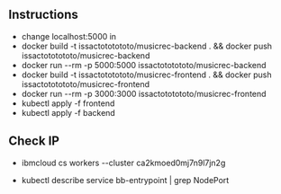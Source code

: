 ## Instructions
* change localhost:5000 in 
* docker build -t issactototototo/musicrec-backend . && docker push issactototototo/musicrec-backend
* docker run --rm -p 5000:5000 issactototototo/musicrec-backend 
* docker build -t issactototototo/musicrec-frontend . && docker push issactototototo/musicrec-frontend
* docker run --rm -p 3000:3000 issactototototo/musicrec-frontend 
* kubectl apply -f frontend
* kubectl apply -f backend

## Check IP
* ibmcloud cs workers --cluster ca2kmoed0mj7n9l7jn2g
<!-- http://150.238.134.105:30001 -->
* kubectl describe service bb-entrypoint | grep NodePort